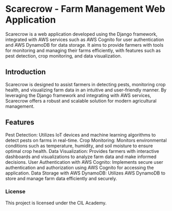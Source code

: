 # Scarecrow - Farm Management Web Application

Scarecrow is a web application developed using the Django framework, integrated with AWS services such as AWS Cognito for user authentication and AWS DynamoDB for data storage. It aims to provide farmers with tools for monitoring and managing their farms efficiently, with features such as pest detection, crop monitoring, and data visualization.

## Introduction

Scarecrow is designed to assist farmers in detecting pests, monitoring crop health, and visualizing farm data in an intuitive and user-friendly manner. By leveraging the Django framework and integrating with AWS services, Scarecrow offers a robust and scalable solution for modern agricultural management.

## Features

Pest Detection: Utilizes IoT devices and machine learning algorithms to detect pests on farms in real-time.
Crop Monitoring: Monitors environmental conditions such as temperature, humidity, and soil moisture to ensure optimal crop health.
Data Visualization: Provides farmers with interactive dashboards and visualizations to analyze farm data and make informed decisions.
User Authentication with AWS Cognito: Implements secure user authentication and authorization using AWS Cognito for accessing the application.
Data Storage with AWS DynamoDB: Utilizes AWS DynamoDB to store and manage farm data efficiently and securely.

### License

This project is licensed under the CIL Academy.
